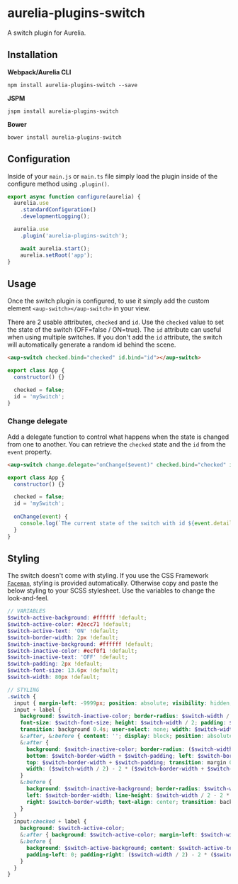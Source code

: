 # aurelia-plugins-switch

A switch plugin for Aurelia.

## Installation

**Webpack/Aurelia CLI**

```shell
npm install aurelia-plugins-switch --save
```

**JSPM**

```shell
jspm install aurelia-plugins-switch
```

**Bower**

```shell
bower install aurelia-plugins-switch
```

## Configuration

Inside of your `main.js` or `main.ts` file simply load the plugin inside of the configure method using `.plugin()`.

```javascript
export async function configure(aurelia) {
  aurelia.use
    .standardConfiguration()
    .developmentLogging();

  aurelia.use
    .plugin('aurelia-plugins-switch');

    await aurelia.start();
    aurelia.setRoot('app');
}
```

## Usage

Once the switch plugin is configured, to use it simply add the custom element `<aup-switch></aup-switch>` in your view.
 
There are 2 usable attributes, `checked` and `id`. Use the `checked` value to set the state of the switch (OFF=false / ON=true). The `id` attribute can useful when using multiple switches. If you don't add the `id` attribute, the switch will automatically generate a random id behind the scene.

```html
<aup-switch checked.bind="checked" id.bind="id"></aup-switch>
```

```javascript
export class App {
  constructor() {}  

  checked = false;
  id = 'mySwitch';
}
```

### Change delegate

Add a delegate function to control what happens when the state is changed from one to another. You can retrieve the `checked` state and the `id` from the `event` property.

```html
<aup-switch change.delegate="onChange($event)" checked.bind="checked" id.bind="id"></aup-switch>
```

```javascript
export class App {
  constructor() {}  

  checked = false;
  id = 'mySwitch';
  
  onChange(event) {
    console.log(`The current state of the switch with id ${event.detail.id} is ${event.detail.checked}.`);
  }
}
```

## Styling

The switch doesn't come with styling. If you use the CSS Framework [`Faceman`](<http://faceman.io>), styling is provided automatically. Otherwise copy and paste the below styling to your SCSS stylesheet. Use the variables to change the look-and-feel.

```scss
// VARIABLES
$switch-active-background: #ffffff !default;
$switch-active-color: #2ecc71 !default;
$switch-active-text: 'ON' !default;
$switch-border-width: 2px !default;
$switch-inactive-background: #ffffff !default;
$switch-inactive-color: #ecf0f1 !default;
$switch-inactive-text: 'OFF' !default;
$switch-padding: 2px !default;
$switch-font-size: 13.6px !default;
$switch-width: 80px !default;

// STYLING
.switch {
  input { margin-left: -9999px; position: absolute; visibility: hidden; }
  input + label {
    background: $switch-inactive-color; border-radius: $switch-width / 2; cursor: pointer;
    font-size: $switch-font-size; height: $switch-width / 2; padding: $switch-border-width; position: relative;
    transition: background 0.4s; user-select: none; width: $switch-width;
    &:after, &:before { content: ''; display: block; position: absolute; }
    &:after {
      background: $switch-inactive-color; border-radius: ($switch-width / 2) - 2 * ($switch-border-width + $switch-padding);
      bottom: $switch-border-width + $switch-padding; left: $switch-border-width + $switch-padding;
      top: $switch-border-width + $switch-padding; transition: margin 0.4s, background 0.4s;
      width: ($switch-width / 2) - 2 * ($switch-border-width + $switch-padding);
    }
    &:before {
      background: $switch-inactive-background; border-radius: $switch-width / 2; bottom: $switch-border-width; content: $switch-inactive-text;
      left: $switch-border-width; line-height: $switch-width / 2 - 2 * $switch-border-width; padding-left: ($switch-width / 2) - 2 * ($switch-border-width + $switch-padding);
      right: $switch-border-width; text-align: center; transition: background 0.4s; top: $switch-border-width;
    }
  }
  input:checked + label {
    background: $switch-active-color;
    &:after { background: $switch-active-color; margin-left: $switch-width / 2; }
    &:before {
      background: $switch-active-background; content: $switch-active-text;
      padding-left: 0; padding-right: ($switch-width / 2) - 2 * ($switch-border-width + $switch-padding);
    }
  }
}
```